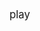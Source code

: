 <html>
	<body>
		<big>
			<a src="https://scratch.mit.edu/projects/590463967/" >play</a>
		</big>
	</body>
</body>
